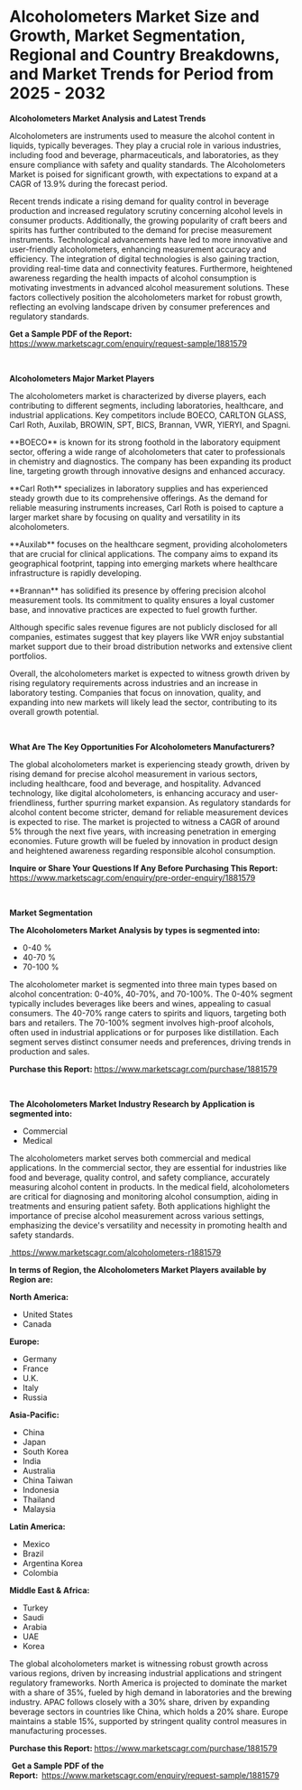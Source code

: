 <p><h1>Alcoholometers Market Size and Growth, Market Segmentation, Regional and Country Breakdowns, and Market Trends for Period from 2025 -  2032</h1></p><p><strong>Alcoholometers Market Analysis and Latest Trends</strong></p>
<p><p>Alcoholometers are instruments used to measure the alcohol content in liquids, typically beverages. They play a crucial role in various industries, including food and beverage, pharmaceuticals, and laboratories, as they ensure compliance with safety and quality standards. The Alcoholometers Market is poised for significant growth, with expectations to expand at a CAGR of 13.9% during the forecast period. </p><p>Recent trends indicate a rising demand for quality control in beverage production and increased regulatory scrutiny concerning alcohol levels in consumer products. Additionally, the growing popularity of craft beers and spirits has further contributed to the demand for precise measurement instruments. Technological advancements have led to more innovative and user-friendly alcoholometers, enhancing measurement accuracy and efficiency. The integration of digital technologies is also gaining traction, providing real-time data and connectivity features. Furthermore, heightened awareness regarding the health impacts of alcohol consumption is motivating investments in advanced alcohol measurement solutions. These factors collectively position the alcoholometers market for robust growth, reflecting an evolving landscape driven by consumer preferences and regulatory standards.</p></p>
<p><strong>Get a Sample PDF of the Report:&nbsp;</strong> <a href="https://www.marketscagr.com/enquiry/request-sample/1881579?utm_campaign=3036&utm_medium=2&utm_source=Github&utm_content=ia&utm_term=13042025&utm_id=alcoholometers">https://www.marketscagr.com/enquiry/request-sample/1881579</a></p>
<p>&nbsp;</p>
<p><strong>Alcoholometers Major Market Players</strong></p>
<p><p>The alcoholometers market is characterized by diverse players, each contributing to different segments, including laboratories, healthcare, and industrial applications. Key competitors include BOECO, CARLTON GLASS, Carl Roth, Auxilab, BROWIN, SPT, BICS, Brannan, VWR, YIERYI, and Spagni.</p><p>**BOECO** is known for its strong foothold in the laboratory equipment sector, offering a wide range of alcoholometers that cater to professionals in chemistry and diagnostics. The company has been expanding its product line, targeting growth through innovative designs and enhanced accuracy.</p><p>**Carl Roth** specializes in laboratory supplies and has experienced steady growth due to its comprehensive offerings. As the demand for reliable measuring instruments increases, Carl Roth is poised to capture a larger market share by focusing on quality and versatility in its alcoholometers.</p><p>**Auxilab** focuses on the healthcare segment, providing alcoholometers that are crucial for clinical applications. The company aims to expand its geographical footprint, tapping into emerging markets where healthcare infrastructure is rapidly developing.</p><p>**Brannan** has solidified its presence by offering precision alcohol measurement tools. Its commitment to quality ensures a loyal customer base, and innovative practices are expected to fuel growth further.</p><p>Although specific sales revenue figures are not publicly disclosed for all companies, estimates suggest that key players like VWR enjoy substantial market support due to their broad distribution networks and extensive client portfolios. </p><p>Overall, the alcoholometers market is expected to witness growth driven by rising regulatory requirements across industries and an increase in laboratory testing. Companies that focus on innovation, quality, and expanding into new markets will likely lead the sector, contributing to its overall growth potential.</p></p>
<p>&nbsp;</p>
<p><strong>What Are The Key Opportunities For Alcoholometers Manufacturers?</strong></p>
<p><p>The global alcoholometers market is experiencing steady growth, driven by rising demand for precise alcohol measurement in various sectors, including healthcare, food and beverage, and hospitality. Advanced technology, like digital alcoholometers, is enhancing accuracy and user-friendliness, further spurring market expansion. As regulatory standards for alcohol content become stricter, demand for reliable measurement devices is expected to rise. The market is projected to witness a CAGR of around 5% through the next five years, with increasing penetration in emerging economies. Future growth will be fueled by innovation in product design and heightened awareness regarding responsible alcohol consumption.</p></p>
<p><strong>Inquire or Share Your Questions If Any Before Purchasing This Report:</strong> <a href="https://www.marketscagr.com/enquiry/pre-order-enquiry/1881579?utm_campaign=3036&utm_medium=2&utm_source=Github&utm_content=ia&utm_term=13042025&utm_id=alcoholometers">https://www.marketscagr.com/enquiry/pre-order-enquiry/1881579</a></p>
<p>&nbsp;</p>
<p><strong>Market Segmentation</strong></p>
<p><strong>The Alcoholometers Market Analysis by types is segmented into:</strong></p>
<p><ul><li>0-40 %</li><li>40-70 %</li><li>70-100 %</li></ul></p>
<p><p>The alcoholometer market is segmented into three main types based on alcohol concentration: 0-40%, 40-70%, and 70-100%. The 0-40% segment typically includes beverages like beers and wines, appealing to casual consumers. The 40-70% range caters to spirits and liquors, targeting both bars and retailers. The 70-100% segment involves high-proof alcohols, often used in industrial applications or for purposes like distillation. Each segment serves distinct consumer needs and preferences, driving trends in production and sales.</p></p>
<p><strong>Purchase this Report:&nbsp;</strong><a href="https://www.marketscagr.com/purchase/1881579?utm_campaign=3036&utm_medium=2&utm_source=Github&utm_content=ia&utm_term=13042025&utm_id=alcoholometers">https://www.marketscagr.com/purchase/1881579</a></p>
<p>&nbsp;</p>
<p><strong>The Alcoholometers Market Industry Research by Application is segmented into:</strong></p>
<p><ul><li>Commercial</li><li>Medical</li></ul></p>
<p><p>The alcoholometers market serves both commercial and medical applications. In the commercial sector, they are essential for industries like food and beverage, quality control, and safety compliance, accurately measuring alcohol content in products. In the medical field, alcoholometers are critical for diagnosing and monitoring alcohol consumption, aiding in treatments and ensuring patient safety. Both applications highlight the importance of precise alcohol measurement across various settings, emphasizing the device's versatility and necessity in promoting health and safety standards.</p></p>
<p><a href="https://www.marketscagr.com/alcoholometers-r1881579?utm_campaign=3036&utm_medium=2&utm_source=Github&utm_content=ia&utm_term=13042025&utm_id=alcoholometers">&nbsp;https://www.marketscagr.com/alcoholometers-r1881579</a></p>
<p><strong>In terms of Region, the Alcoholometers Market Players available by Region are:</strong></p>
<p>
    <p> <strong> North America: </strong>
        <ul>
            <li>United States</li>
            <li>Canada</li>
        </ul>
        </p> 
    <p> <strong> Europe: </strong>
        <ul>
            <li>Germany</li>
            <li>France</li>
            <li>U.K.</li>
            <li>Italy</li>
            <li>Russia</li>
        </ul>
        </p> 
    <p> <strong> Asia-Pacific: </strong>
        <ul>
            <li>China</li>
            <li>Japan</li>
            <li>South Korea</li>
            <li>India</li>
            <li>Australia</li>
            <li>China Taiwan</li>
            <li>Indonesia</li>
            <li>Thailand</li>
            <li>Malaysia</li>
        </ul>
        </p> 
    <p> <strong> Latin America: </strong>
        <ul>
            <li>Mexico</li>
            <li>Brazil</li>
            <li>Argentina Korea</li>
            <li>Colombia</li>
        </ul>
        </p> 
    <p> <strong> Middle East & Africa: </strong>
        <ul>
            <li>Turkey</li>
            <li>Saudi</li>
            <li>Arabia</li>
            <li>UAE</li>
            <li>Korea</li>
        </ul>
    </p>
    </p>
<p><p>The global alcoholometers market is witnessing robust growth across various regions, driven by increasing industrial applications and stringent regulatory frameworks. North America is projected to dominate the market with a share of 35%, fueled by high demand in laboratories and the brewing industry. APAC follows closely with a 30% share, driven by expanding beverage sectors in countries like China, which holds a 20% share. Europe maintains a stable 15%, supported by stringent quality control measures in manufacturing processes.</p></p>
<p><strong>Purchase this Report: </strong><a href="https://www.marketscagr.com/purchase/1881579?utm_campaign=3036&utm_medium=2&utm_source=Github&utm_content=ia&utm_term=13042025&utm_id=alcoholometers">https://www.marketscagr.com/purchase/1881579</a></p>
<p>&nbsp;<strong>Get a Sample PDF of the Report:&nbsp;&nbsp;</strong><a href="https://www.marketscagr.com/enquiry/request-sample/1881579?utm_campaign=3036&utm_medium=2&utm_source=Github&utm_content=ia&utm_term=13042025&utm_id=alcoholometers">https://www.marketscagr.com/enquiry/request-sample/1881579</a></p>
<p><strong></strong></p>
<p><p></p><p></p><p></p></p>